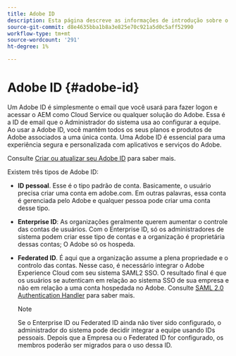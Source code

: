 ```yaml
---
title: Adobe ID
description: Esta página descreve as informações de introdução sobre o Adobe ID.
source-git-commit: d8e4635bba1b8a3e825e70c921a5d0c5aff52990
workflow-type: tm+mt
source-wordcount: '291'
ht-degree: 1%

---
```



# Adobe ID {#adobe-id}

Um Adobe ID é simplesmente o email que você usará para fazer logon e acessar o AEM como Cloud Service ou qualquer solução do Adobe. Essa é a ID de email que o Administrador do sistema usa ao configurar a equipe. Ao usar a Adobe ID, você mantém todos os seus planos e produtos de Adobe associados a uma única conta. Uma Adobe ID é essencial para uma experiência segura e personalizada com aplicativos e serviços do Adobe.

Consulte [Criar ou atualizar seu Adobe ID](https://helpx.adobe.com/ca/manage-account/using/create-update-adobe-id.html#HowtocreateorupdateyourAdobeID) para saber mais.

Existem três tipos de Adobe ID:

* **ID pessoal**. Esse é o tipo padrão de conta. Basicamente, o usuário precisa criar uma conta em adobe.com. Em outras palavras, essa conta é gerenciada pelo Adobe e qualquer pessoa pode criar uma conta desse tipo.

* **Enterprise ID**: As organizações geralmente querem aumentar o controle das contas de usuários. Com o Enterprise ID, só os administradores de sistema podem criar esse tipo de contas e a organização é proprietária dessas contas; O Adobe só os hospeda.

* **Federated ID**. É aqui que a organização assume a plena propriedade e o controlo das contas. Nesse caso, é necessário integrar o Adobe Experience Cloud com seu sistema SAML2 SSO. O resultado final é que os usuários se autenticam em relação ao sistema SSO de sua empresa e não em relação a uma conta hospedada no Adobe. Consulte [SAML 2.0 Authentication Handler](https://experienceleague.adobe.com/docs/experience-manager-65/administering/security/saml-2-0-authenticationhandler.html#security) para saber mais.

   >[!NOTE]
   >Se o Enterprise ID ou Federated ID ainda não tiver sido configurado, o administrador do sistema pode decidir integrar a equipe usando IDs pessoais. Depois que a Empresa ou o Federated ID for configurado, os membros poderão ser migrados para o uso dessa ID.




